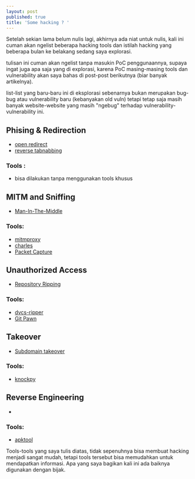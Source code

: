 ```yaml
---
layout: post
published: true
title: 'Some hacking ? '
---
```

Setelah sekian lama belum nulis lagi, akhirnya ada niat untuk nulis, kali ini cuman akan ngelist beberapa hacking tools dan istilah hacking yang beberapa bulan ke belakang sedang saya explorasi. 

tulisan ini cuman akan ngelist tanpa masukin PoC penggunaannya, supaya ingat juga apa saja yang di explorasi, karena PoC masing-masing tools dan vulnerability akan saya bahas di post-post berikutnya (biar banyak artikelnya).

list-list yang baru-baru ini di eksplorasi sebenarnya bukan merupakan bug-bug atau vulnerability baru (kebanyakan old vuln) tetapi tetap saja masih banyak website-website yang masih "ngebug" terhadap vulnerability-vulnerability ini.

## Phising & Redirection
- [open redirect](https://www.owasp.org/index.php/Unvalidated_Redirects_and_Forwards_Cheat_Sheet)
- [reverse tabnabbing](https://danielstjules.github.io/blankshield/)

### Tools :
- bisa dilakukan tanpa menggunakan tools khusus

## MITM and Sniffing
- [Man-In-The-Middle](https://www.owasp.org/index.php/Man-in-the-middle_attack)

### Tools:
- [mitmproxy](https://mitmproxy.org/)
- [charles](https://www.charlesproxy.com)
- [Packet Capture](https://play.google.com/store/apps/details?id=app.greyshirts.sslcapture)

## Unauthorized Access
- [Repository Ripping](http://carnal0wnage.attackresearch.com/2015/03/devooops-revision-control-git.html)

### Tools:
- [dvcs-ripper](https://github.com/kost/dvcs-ripper)
- [Git Pawn](https://github.com/allyshka/pwngitmanager)

## Takeover
- [Subdomain takeover]()

### Tools:
- [knockpy](https://github.com/guelfoweb/knock)

## Reverse Engineering
- 
### Tools:
- [apktool](https://ibotpeaches.github.io/Apktool/)

Tools-tools yang saya tulis diatas, tidak sepenuhnya bisa membuat hacking menjadi sangat mudah, tetapi tools tersebut bisa memudahkan untuk mendapatkan informasi. Apa yang saya bagikan kali ini ada baiknya digunakan dengan bijak. 
